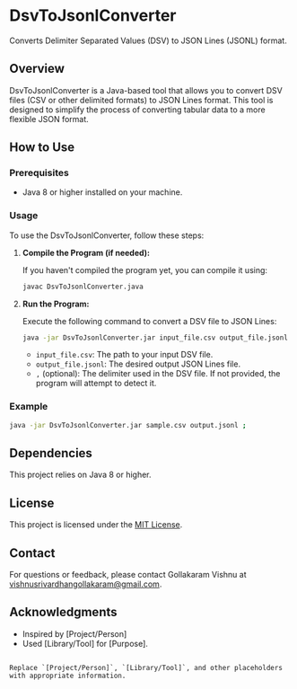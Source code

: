
# DsvToJsonlConverter

Converts Delimiter Separated Values (DSV) to JSON Lines (JSONL) format.

## Overview

DsvToJsonlConverter is a Java-based tool that allows you to convert DSV files (CSV or other delimited formats) to JSON Lines format. This tool is designed to simplify the process of converting tabular data to a more flexible JSON format.

## How to Use

### Prerequisites

- Java 8 or higher installed on your machine.

### Usage

To use the DsvToJsonlConverter, follow these steps:

1. **Compile the Program (if needed):**

   If you haven't compiled the program yet, you can compile it using:

   ```bash
   javac DsvToJsonlConverter.java
   ```

2. **Run the Program:**

   Execute the following command to convert a DSV file to JSON Lines:

   ```bash
   java -jar DsvToJsonlConverter.jar input_file.csv output_file.jsonl ,
   ```

    - `input_file.csv`: The path to your input DSV file.
    - `output_file.jsonl`: The desired output JSON Lines file.
    - `,` (optional): The delimiter used in the DSV file. If not provided, the program will attempt to detect it.

### Example

```bash
java -jar DsvToJsonlConverter.jar sample.csv output.jsonl ;
```

## Dependencies

This project relies on Java 8 or higher.

## License

This project is licensed under the [MIT License](LICENSE).

## Contact

For questions or feedback, please contact Gollakaram Vishnu at vishnusrivardhangollakaram@gmail.com.

## Acknowledgments

- Inspired by [Project/Person]
- Used [Library/Tool] for [Purpose].
```

Replace `[Project/Person]`, `[Library/Tool]`, and other placeholders with appropriate information.